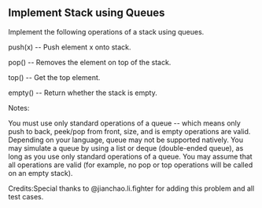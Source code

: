 

Implement Stack using Queues 
---


Implement the following operations of a stack using queues.


push(x) -- Push element x onto stack.


pop() -- Removes the element on top of the stack.


top() -- Get the top element.


empty() -- Return whether the stack is empty.


Notes:

You must use only standard operations of a queue -- which means only push to back, peek/pop from front, size, and is empty operations are valid.
Depending on your language, queue may not be supported natively. You may simulate a queue by using a list or deque (double-ended queue), as long as you use only standard operations of a queue.
You may assume that all operations are valid (for example, no pop or top operations will be called on an empty stack).



Credits:Special thanks to @jianchao.li.fighter for adding this problem and all test cases.


